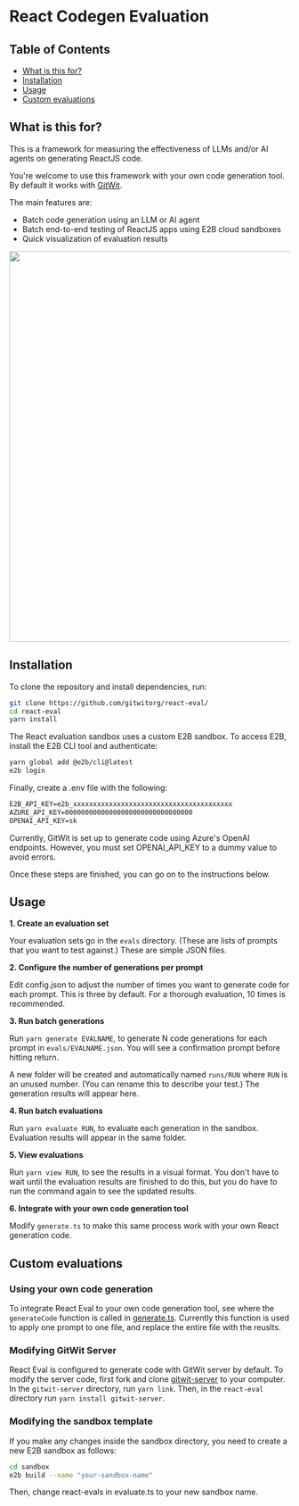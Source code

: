 # React Codegen Evaluation

## Table of Contents

- [What is this for?](#what-is-this-for)
- [Installation](#installation)
- [Usage](#usage)
- [Custom evaluations](#custom-evaluations)

## What is this for?

This is a framework for measuring the effectiveness of LLMs and/or AI agents on generating ReactJS code.

You're welcome to use this framework with your own code generation tool. By default it works with [GitWit](https://github.com/gitwitorg/gitwit-server).

The main features are:
- Batch code generation using an LLM or AI agent
- Batch end-to-end testing of ReactJS apps using E2B cloud sandboxes
- Quick visualization of evaluation results

<img src="https://github.com/gitwitorg/react-eval/assets/33395784/63e918f4-034a-4b64-9d7b-1daa750eff2a" width="700" />

## Installation

To clone the repository and install dependencies, run:

```bash
git clone https://github.com/gitwitorg/react-eval/
cd react-eval
yarn install
```

The React evaluation sandbox uses a custom E2B sandbox. To access E2B, install the E2B CLI tool and authenticate:

```bash
yarn global add @e2b/cli@latest
e2b login
```

Finally, create a .env file with the following:

```txt
E2B_API_KEY=e2b_xxxxxxxxxxxxxxxxxxxxxxxxxxxxxxxxxxxxxxxx
AZURE_API_KEY=00000000000000000000000000000000
OPENAI_API_KEY=sk
```

Currently, GitWit is set up to generate code using Azure's OpenAI endpoints. However, you must set OPENAI_API_KEY to a dummy value to avoid errors.

Once these steps are finished, you can go on to the instructions below.

## Usage

**1. Create an evaluation set**

Your evaluation sets go in the `evals` directory. (These are lists of prompts that you want to test against.) These are simple JSON files.

**2. Configure the number of generations per prompt**

Edit config.json to adjust the number of times you want to generate code for each prompt. This is three by default. For a thorough evaluation, 10 times is recommended.

**3. Run batch generations**

Run `yarn generate EVALNAME`, to generate N code generations for each prompt in `evals/EVALNAME.json`. You will see a confirmation prompt before hitting return.

A new folder will be created and automatically named `runs/RUN` where `RUN` is an unused number. (You can rename this to describe your test.) The generation results will appear here.

**4. Run batch evaluations**

Run `yarn evaluate RUN`, to evaluate each generation in the sandbox. Evaluation results will appear in the same folder.

**5. View evaluations**

Run `yarn view RUN`, to see the results in a visual format. You don't have to wait until the evaluation results are finished to do this, but you do have to run the command again to see the updated results.

**6. Integrate with your own code generation tool**

Modify `generate.ts` to make this same process work with your own React generation code.

## Custom evaluations

### Using your own code generation

To integrate React Eval to your own code generation tool, see where the `generateCode` function is called in [generate.ts](https://github.com/gitwitorg/react-eval/blob/main/generate.ts#L70). Currently this function is used to apply one prompt to one file, and replace the entire file with the reuslts.

### Modifying GitWit Server

React Eval is configured to generate code with GitWit server by default. To modify the server code, first fork and clone [gitwit-server](https://github.com/gitwitorg/gitwit-server) to your computer. In the `gitwit-server` directory, run `yarn link`. Then, in the `react-eval` directory run `yarn install gitwit-server`.

### Modifying the sandbox template

If you make any changes inside the sandbox directory, you need to create a new E2B sandbox as follows:

```bash
cd sandbox
e2b build --name "your-sandbox-name"
```

Then, change react-evals in evaluate.ts to your new sandbox name.
